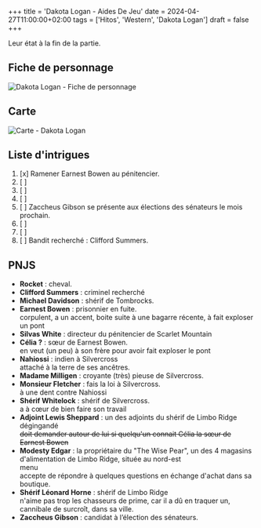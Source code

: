 +++
title = 'Dakota Logan - Aides De Jeu'
date = 2024-04-27T11:00:00+02:00
tags = ['Hitos', 'Western', 'Dakota Logan']
draft = false
+++

Leur état à la fin de la partie.

## Fiche de personnage

![Dakota Logan - Fiche de personnage](/blog/images/dakota-logan/fdp.png)

## Carte

![Carte - Dakota Logan](/blog/images/dakota-logan/carte.png)

## Liste d'intrigues

1. [x] Ramener Earnest Bowen au pénitencier.
2. [ ]
3. [ ]
4. [ ]
5. [ ] Zaccheus Gibson se présente aux élections des sénateurs le mois prochain.
6. [ ]
7. [ ]
8. [ ] Bandit recherché : Clifford Summers.

## PNJS

- **Rocket** : cheval.
- **Clifford Summers** : criminel recherché
- **Michael Davidson** : shérif de Tombrocks.
- **Earnest Bowen** : prisonnier en fuite.  
corpulent, a un accent, boite suite à une bagarre récente, à fait exploser un pont
- **Silvas White** : directeur du pénitencier de Scarlet Mountain
- **Célia ?** : sœur de Earnest Bowen.  
en veut (un peu) à son frère pour avoir fait exploser le pont
- **Nahiossi** : indien à Silvercross  
attaché à la terre de ses ancêtres.
- **Madame Milligen** : croyante (très) pieuse de Silvercross.
- **Monsieur Fletcher** : fais la loi à Silvercross.  
à une dent contre Nahiossi
- **Shérif Whitelock** : shérif de Silvercross.  
a à cœur de bien faire son travail
- **Adjoint Lewis Sheppard** : un des adjoints du shérif de Limbo Ridge  
dégingandé  
~~doit demander autour de lui si quelqu'un connait Célia la sœur de Earnest Bowen~~
- **Modesty Edgar** : la propriétaire du "The Wise Pear", un des 4 magasins d'alimentation de Limbo Ridge, située au nord-est  
menu  
accepte de répondre à quelques questions en échange d'achat dans sa boutique.
- **Shérif Léonard Horne** : shérif de Limbo Ridge  
n'aime pas trop les chasseurs de prime, car il a dû en traquer un, cannibale de surcroît, dans sa ville.
- **Zaccheus Gibson** : candidat à l’élection des sénateurs.
